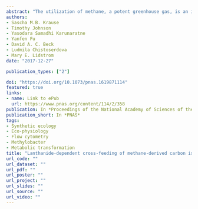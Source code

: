 ```yaml
---
abstract: "The utilization of methane, a potent greenhouse gas, is an important component of local and global carbon cycles that is characterized by tight linkages between methane-utilizing (methanotrophic) and nonmethanotrophic bacteria. It has been suggested that the methanotroph sustains these nonmethanotrophs by cross-feeding, because subsequent products of the methane oxidation pathway, such as methanol, represent alternative carbon sources. We established cocultures in a microcosm model system to determine the mechanism and substrate that underlay the observed cross-feeding in the environment. Lanthanum, a rare earth element, was applied because of its increasing importance in methylotrophy. We used co-occurring strains isolated from Lake Washington sediment that are involved in methane utilization: a methanotroph and two nonmethanotrophic methylotrophs. Gene-expression profiles and mutant analyses suggest that methanol is the dominant carbon and energy source the methanotroph provides to support growth of the nonmethanotrophs. However, in the presence of the nonmethanotroph, gene expression of the dominant methanol dehydrogenase (MDH) shifts from the lanthanide-dependent MDH (XoxF)-type, to the calcium-dependent MDH (MxaF)-type. Correspondingly, methanol is released into the medium only when the methanotroph expresses the MxaF-type MDH. These results suggest a cross-feeding mechanism in which the nonmethanotrophic partner induces a change in expression of methanotroph MDHs, resulting in release of methanol for its growth. This partner-induced change in gene expression that benefits the partner is a paradigm for microbial interactions that cannot be observed in studies of pure cultures, underscoring the importance of synthetic microbial community approaches to understand environmental microbiomes."
authors:
- Sascha M.B. Krause
- Timothy Johnson
- Yasodara Samadhi Karunaratne
- Yanfen Fu
- David A. C. Beck
- Ludmila Chistoserdova
- Mary E. Lidstrom
date: "2017-12-27"

publication_types: ["2"]

doi: "https://doi.org/10.1073/pnas.1619871114"
featured: true
links:
- name: Link to ePub
  url: https://www.pnas.org/content/114/2/358
publication: In *Proceedings of the National Academy of Sciences of the United States of America*
publication_short: In *PNAS*  
tags:
- Synthetic ecology
- Eco-physiology
- Flow cytometry
- Methylobacter
- Metabolic transformation
title: "Lanthanide-dependent cross-feeding of methane-derived carbon is linked by microbial community interactions"
url_code: ""
url_dataset: ""
url_pdf: ""
url_poster: ""
url_project: ""
url_slides: ""
url_source: ""
url_video: ""
---
```

